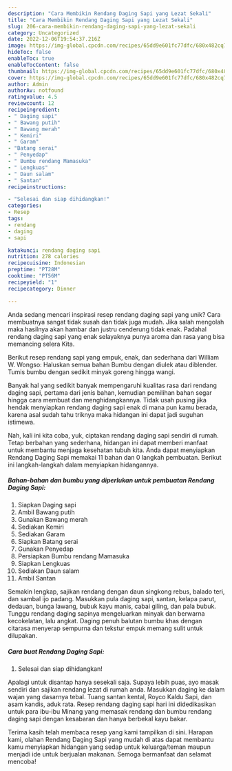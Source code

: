 ```yaml
---
description: "Cara Membikin Rendang Daging Sapi yang Lezat Sekali"
title: "Cara Membikin Rendang Daging Sapi yang Lezat Sekali"
slug: 206-cara-membikin-rendang-daging-sapi-yang-lezat-sekali
category: Uncategorized
date: 2022-12-06T19:54:37.216Z
image: https://img-global.cpcdn.com/recipes/65dd9e601fc77dfc/680x482cq70/rendang-daging-sapi-foto-resep-utama.jpg
hideToc: false
enableToc: true
enableTocContent: false
thumbnail: https://img-global.cpcdn.com/recipes/65dd9e601fc77dfc/680x482cq70/rendang-daging-sapi-foto-resep-utama.jpg
cover: https://img-global.cpcdn.com/recipes/65dd9e601fc77dfc/680x482cq70/rendang-daging-sapi-foto-resep-utama.jpg
author: Admin
authorAv: notfound
ratingvalue: 4.5
reviewcount: 12
recipeingredient:
- " Daging sapi"
- " Bawang putih"
- " Bawang merah"
- " Kemiri"
- " Garam"
- "Batang serai"
- " Penyedap"
- " Bumbu rendang Mamasuka"
- " Lengkuas"
- " Daun salam"
- " Santan"
recipeinstructions:

- "Selesai dan siap dihidangkan!"
categories:
- Resep
tags:
- rendang
- daging
- sapi

katakunci: rendang daging sapi 
nutrition: 278 calories
recipecuisine: Indonesian
preptime: "PT28M"
cooktime: "PT56M"
recipeyield: "1"
recipecategory: Dinner

---
```





Anda sedang mencari inspirasi resep rendang daging sapi yang unik? Cara membuatnya sangat tidak susah dan tidak juga mudah. Jika salah mengolah maka hasilnya akan hambar dan justru cenderung tidak enak. Padahal rendang daging sapi yang enak selayaknya punya aroma dan rasa yang bisa memancing selera Kita.





Berikut resep rendang sapi yang empuk, enak, dan sederhana dari William W. Wongso: Haluskan semua bahan Bumbu dengan diulek atau diblender. Tumis bumbu dengan sedikit minyak goreng hingga wangi.

Banyak hal yang sedikit banyak mempengaruhi kualitas rasa dari rendang daging sapi, pertama dari jenis bahan, kemudian pemilihan bahan segar hingga cara membuat dan menghidangkannya. Tidak usah pusing jika hendak menyiapkan rendang daging sapi enak di mana pun kamu berada, karena asal sudah tahu triknya maka hidangan ini dapat jadi suguhan istimewa.






Nah, kali ini kita coba, yuk, ciptakan rendang daging sapi sendiri di rumah. Tetap berbahan yang sederhana, hidangan ini dapat memberi manfaat untuk membantu menjaga kesehatan tubuh kita. Anda dapat menyiapkan Rendang Daging Sapi memakai 11 bahan dan 0 langkah pembuatan. Berikut ini langkah-langkah dalam menyiapkan hidangannya.

<!--inarticleads1-->

##### Bahan-bahan dan bumbu yang diperlukan untuk pembuatan Rendang Daging Sapi:

1. Siapkan  Daging sapi
1. Ambil  Bawang putih
1. Gunakan  Bawang merah
1. Sediakan  Kemiri
1. Sediakan  Garam
1. Siapkan Batang serai
1. Gunakan  Penyedap
1. Persiapkan  Bumbu rendang Mamasuka
1. Siapkan  Lengkuas
1. Sediakan  Daun salam
1. Ambil  Santan


Semakin lengkap, sajikan rendang dengan daun singkong rebus, balado teri, dan sambal ijo padang. Masukkan pula daging sapi, santan, kelapa parut, dedauan, bunga lawang, bubuk kayu manis, cabai giling, dan pala bubuk. Tunggu rendang daging sapinya mengeluarkan minyak dan berwarna kecokelatan, lalu angkat. Daging penuh balutan bumbu khas dengan citarasa menyerap sempurna dan tekstur empuk memang sulit untuk dilupakan. 

<!--inarticleads2-->

##### Cara buat Rendang Daging Sapi:


1. Selesai dan siap dihidangkan!

Apalagi untuk disantap hanya sesekali saja. Supaya lebih puas, ayo masak sendiri dan sajikan rendang lezat di rumah anda. Masukkan daging ke dalam wajan yang dasarnya tebal. Tuang santan kental, Royco Kaldu Sapi, dan asam kandis, aduk rata. Resep rendang daging sapi hari ini didedikasikan untuk para ibu-ibu Minang yang memasak rendang dan bumbu rendang daging sapi dengan kesabaran dan hanya berbekal kayu bakar. 

Terima kasih telah membaca resep yang kami tampilkan di sini. Harapan kami, olahan Rendang Daging Sapi yang mudah di atas dapat membantu kamu menyiapkan hidangan yang sedap untuk keluarga/teman maupun menjadi ide untuk berjualan makanan. Semoga bermanfaat dan selamat mencoba!
